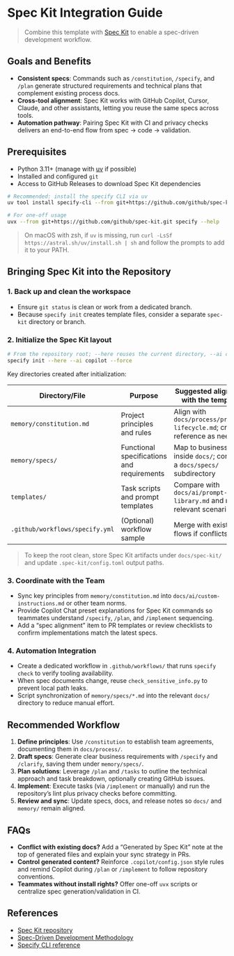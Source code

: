 # Spec Kit Integration Guide

> Combine this template with [Spec Kit](https://github.com/github/spec-kit) to enable a spec-driven development workflow.

## Goals and Benefits
- **Consistent specs**: Commands such as `/constitution`, `/specify`, and `/plan` generate structured requirements and technical plans that complement existing process docs.
- **Cross-tool alignment**: Spec Kit works with GitHub Copilot, Cursor, Claude, and other assistants, letting you reuse the same specs across tools.
- **Automation pathway**: Pairing Spec Kit with CI and privacy checks delivers an end-to-end flow from spec → code → validation.

## Prerequisites
- Python 3.11+ (manage with [uv](https://docs.astral.sh/uv/) if possible)
- Installed and configured `git`
- Access to GitHub Releases to download Spec Kit dependencies

```bash
# Recommended: install the specify CLI via uv
uv tool install specify-cli --from git+https://github.com/github/spec-kit.git

# For one-off usage
uvx --from git+https://github.com/github/spec-kit.git specify --help
```

> On macOS with zsh, if `uv` is missing, run `curl -LsSf https://astral.sh/uv/install.sh | sh` and follow the prompts to add it to your PATH.

## Bringing Spec Kit into the Repository
### 1. Back up and clean the workspace
- Ensure `git status` is clean or work from a dedicated branch.
- Because `specify init` creates template files, consider a separate `spec-kit` directory or branch.

### 2. Initialize the Spec Kit layout
```bash
# From the repository root; --here reuses the current directory, --ai copilot matches the assistant
specify init --here --ai copilot --force
```

Key directories created after initialization:

| Directory/File | Purpose | Suggested alignment with the template |
| --- | --- | --- |
| `memory/constitution.md` | Project principles and rules | Align with `docs/process/project-lifecycle.md`; cross-reference as needed |
| `memory/specs/` | Functional specifications and requirements | Map to business docs inside `docs/`; consider a `docs/specs/` subdirectory |
| `templates/` | Task scripts and prompt templates | Compare with `docs/ai/prompt-library.md` and merge relevant scenarios |
| `.github/workflows/specify.yml` | (Optional) workflow sample | Merge with existing CI flows if conflicts arise |

> To keep the root clean, store Spec Kit artifacts under `docs/spec-kit/` and update `.spec-kit/config.toml` output paths.

### 3. Coordinate with the Team
- Sync key principles from `memory/constitution.md` into `docs/ai/custom-instructions.md` or other team norms.
- Provide Copilot Chat preset explanations for Spec Kit commands so teammates understand `/specify`, `/plan`, and `/implement` sequencing.
- Add a “spec alignment” item to PR templates or review checklists to confirm implementations match the latest specs.

### 4. Automation Integration
- Create a dedicated workflow in `.github/workflows/` that runs `specify check` to verify tooling availability.
- When spec documents change, reuse `check_sensitive_info.py` to prevent local path leaks.
- Script synchronization of `memory/specs/*.md` into the relevant `docs/` directory to reduce manual effort.

## Recommended Workflow
1. **Define principles**: Use `/constitution` to establish team agreements, documenting them in `docs/process/`.
2. **Draft specs**: Generate clear business requirements with `/specify` and `/clarify`, saving them under `memory/specs/`.
3. **Plan solutions**: Leverage `/plan` and `/tasks` to outline the technical approach and task breakdown, optionally creating GitHub issues.
4. **Implement**: Execute tasks (via `/implement` or manually) and run the repository’s lint plus privacy checks before committing.
5. **Review and sync**: Update specs, docs, and release notes so `docs/` and `memory/` remain aligned.

## FAQs
- **Conflict with existing docs?** Add a “Generated by Spec Kit” note at the top of generated files and explain your sync strategy in PRs.
- **Control generated content?** Reinforce `.copilot/config.json` style rules and remind Copilot during `/plan` or `/implement` to follow repository conventions.
- **Teammates without install rights?** Offer one-off `uvx` scripts or centralize spec generation/validation in CI.

## References
- [Spec Kit repository](https://github.com/github/spec-kit)
- [Spec-Driven Development Methodology](https://github.com/github/spec-kit/blob/main/spec-driven.md)
- [Specify CLI reference](https://github.com/github/spec-kit#-specify-cli-reference)
